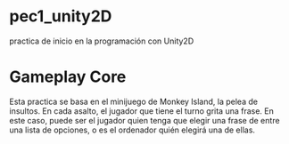 # pec1_unity2D
practica de inicio en la programación con Unity2D

# Gameplay Core
Esta practica se basa en el minijuego de Monkey Island, la pelea de insultos. 
En cada asalto, el jugador que tiene el turno grita una frase. En este caso, puede ser el jugador quien tenga que 
elegir una frase de entre una lista de opciones, o es el ordenador quién elegirá una de ellas.

